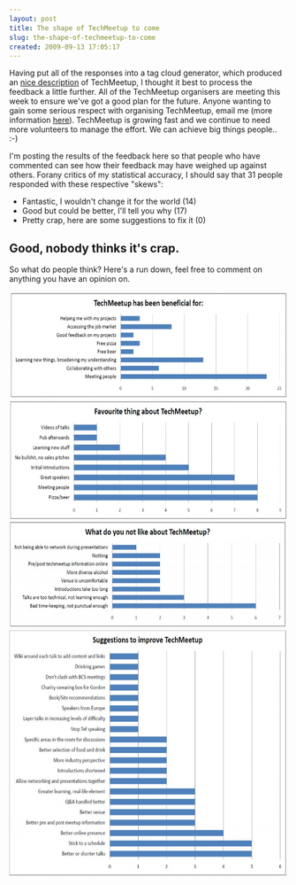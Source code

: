 ```yaml
---
layout: post
title: The shape of TechMeetup to come
slug: the-shape-of-techmeetup-to-come
created: 2009-09-13 17:05:17
---
```


Having put all of the responses into a tag cloud generator, which produced an <a href="http://techmeetup.co.uk/blog/2009/09/techmeetup-feedback/">nice description</a> of TechMeetup, I thought it best to process the feedback a little further. All of the TechMeetup organisers are meeting this week to ensure we've got a good plan for the future. Anyone wanting to gain some serious respect with organising TechMeetup, email me (more information <a href="http://techmeetup.co.uk/blog/2009/09/techmeetup-feedback/">here</a>). TechMeetup is growing fast and we continue to need more volunteers to manage the effort. We can achieve big things people.. :-)

I'm posting the results of the feedback here so that people who have commented can see how their feedback may have weighed up against others. Forany critics of my statistical accuracy, I should say that 31 people responded with these respective "skews":
<ul>
<li>Fantastic, I wouldn't change it for the world (14)</li>
<li>Good but could be better, I'll tell you why (17)</li>
<li>Pretty crap, here are some suggestions to fix it (0)</li>
</ul>
<h2>Good, nobody thinks it's crap.</h2>
So what do people think? Here's a run down, feel free to comment on anything you have an opinion on.
<p style="text-align: center;"><img class="aligncenter size-large wp-image-574" title="TechMeetup has been beneficial because" src="/static/img/wp/Fullscreen-capture-13092009-172453-1024x321.jpg" alt="TechMeetup has been beneficial because" width="614" height="193" /><img class="aligncenter size-large wp-image-576" title="What's your favourite thing about TechMeetup" src="/static/img/wp/Fullscreen-capture-13092009-172504-1024x361.jpg" alt="What's your favourite thing about TechMeetup" width="614" height="217" /><img class="aligncenter size-large wp-image-575" title="What do you not like about TechMeetup" src="/static/img/wp/Fullscreen-capture-13092009-172458-1024x320.jpg" alt="What do you not like about TechMeetup" width="614" height="192" /><img class="aligncenter size-large wp-image-577" title="Suggestions for the future" src="/static/img/wp/Fullscreen-capture-13092009-172529-1024x741.jpg" alt="Suggestions for the future" width="614" height="445" /></p>